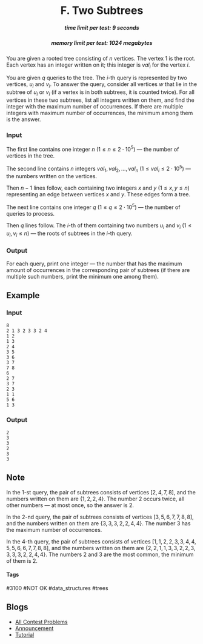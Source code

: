 <h1 style='text-align: center;'> F. Two Subtrees</h1>

<h5 style='text-align: center;'>time limit per test: 9 seconds</h5>
<h5 style='text-align: center;'>memory limit per test: 1024 megabytes</h5>

You are given a rooted tree consisting of $n$ vertices. The vertex $1$ is the root. Each vertex has an integer written on it; this integer is $val_i$ for the vertex $i$.

You are given $q$ queries to the tree. The $i$-th query is represented by two vertices, $u_i$ and $v_i$. To answer the query, consider all vertices $w$ that lie in the subtree of $u_i$ or $v_i$ (if a vertex is in both subtrees, it is counted twice). For all vertices in these two subtrees, list all integers written on them, and find the integer with the maximum number of occurrences. If there are multiple integers with maximum number of occurrences, the minimum among them is the answer.

### Input

The first line contains one integer $n$ ($1 \le n \le 2 \cdot 10^5$) — the number of vertices in the tree.

The second line contains $n$ integers $val_1, val_2, \dots, val_n$ ($1 \le val_i \le 2 \cdot 10^5$) — the numbers written on the vertices.

Then $n - 1$ lines follow, each containing two integers $x$ and $y$ ($1 \le x, y \le n$) representing an edge between vertices $x$ and $y$. These edges form a tree.

The next line contains one integer $q$ ($1 \le q \le 2 \cdot 10^5$) — the number of queries to process.

Then $q$ lines follow. The $i$-th of them containing two numbers $u_i$ and $v_i$ ($1 \le u_i, v_i \le n$) — the roots of subtrees in the $i$-th query.

### Output

For each query, print one integer — the number that has the maximum amount of occurrences in the corresponding pair of subtrees (if there are multiple such numbers, print the minimum one among them).

## Example

### Input


```text
8
2 1 3 2 3 3 2 4
1 2
1 3
2 4
3 5
3 6
3 7
7 8
6
2 7
3 7
2 3
1 1
5 6
1 3
```
### Output


```text
2
3
3
2
3
3
```
## Note

In the $1$-st query, the pair of subtrees consists of vertices $[2, 4, 7, 8]$, and the numbers written on them are $\{1, 2, 2, 4\}$. The number $2$ occurs twice, all other numbers — at most once, so the answer is $2$.

In the $2$-nd query, the pair of subtrees consists of vertices $[3, 5, 6, 7, 7, 8, 8]$, and the numbers written on them are $\{3, 3, 3, 2, 2, 4, 4\}$. The number $3$ has the maximum number of occurrences.

In the $4$-th query, the pair of subtrees consists of vertices $[1, 1, 2, 2, 3, 3, 4, 4, 5, 5, 6, 6, 7, 7, 8, 8]$, and the numbers written on them are $\{2, 2, 1, 1, 3, 3, 2, 2, 3, 3, 3, 3, 2, 2, 4, 4\}$. The numbers $2$ and $3$ are the most common, the minimum of them is $2$.



#### Tags 

#3100 #NOT OK #data_structures #trees 

## Blogs
- [All Contest Problems](../Educational_Codeforces_Round_140_(Rated_for_Div._2).md)
- [Announcement](../blogs/Announcement.md)
- [Tutorial](../blogs/Tutorial.md)
